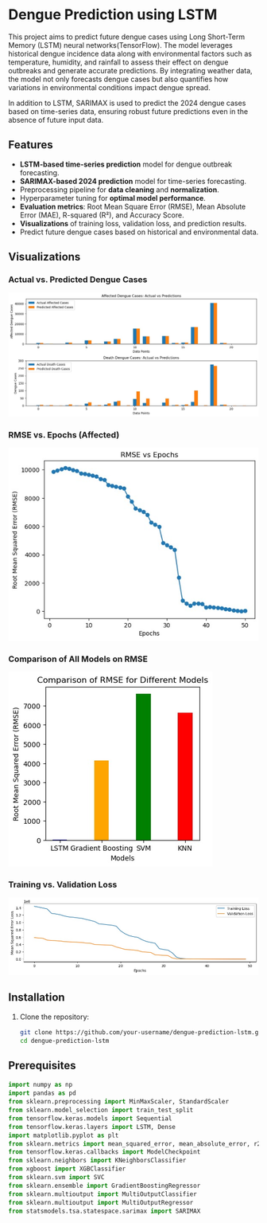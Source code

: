 # Dengue Prediction using LSTM

This project aims to predict future dengue cases using Long Short-Term Memory (LSTM) neural networks(TensorFlow). The model leverages historical dengue incidence data along with environmental factors such as temperature, humidity, and rainfall to assess their effect on dengue outbreaks and generate accurate predictions. By integrating weather data, the model not only forecasts dengue cases but also quantifies how variations in environmental conditions impact dengue spread.

In addition to LSTM, SARIMAX is used to predict the 2024 dengue cases based on time-series data, ensuring robust future predictions even in the absence of future input data.

## Features
- **LSTM-based time-series prediction** model for dengue outbreak forecasting.
- **SARIMAX-based 2024 prediction** model for time-series forecasting.
- Preprocessing pipeline for **data cleaning** and **normalization**.
- Hyperparameter tuning for **optimal model performance**.
- **Evaluation metrics**: Root Mean Square Error (RMSE), Mean Absolute Error (MAE), R-squared (R²), and Accuracy Score.
- **Visualizations** of training loss, validation loss, and prediction results.
- Predict future dengue cases based on historical and environmental data.

## Visualizations

### Actual vs. Predicted Dengue Cases
![Actual vs Predict Dengue Cases](https://github.com/Juwel2121/Effect-of-weather-on-dengue/blob/main/images/actual%20vs%20predict%20dengue%20case.jpg)
 

### RMSE vs. Epochs (Affected)
![RMSE vs Epochs Affected](https://github.com/Juwel2121/Effect-of-weather-on-dengue/blob/main/images/RMSE%20VS%20Epochs%20affected.jpg)
 

### Comparison of All Models on RMSE
![Comparison All Models on RMSE](https://github.com/Juwel2121/Effect-of-weather-on-dengue/blob/main/images/comparism%20all%20model%20on%20RMSE.jpg)
 

### Training vs. Validation Loss
![Training vs Validation Loss](https://github.com/Juwel2121/Effect-of-weather-on-dengue/blob/main/images/training%20vs%20validation%20loss.jpg)
 

## Installation
1. Clone the repository:
   ```bash
   git clone https://github.com/your-username/dengue-prediction-lstm.git
   cd dengue-prediction-lstm

 ## Prerequisites

```python
import numpy as np
import pandas as pd
from sklearn.preprocessing import MinMaxScaler, StandardScaler
from sklearn.model_selection import train_test_split
from tensorflow.keras.models import Sequential
from tensorflow.keras.layers import LSTM, Dense
import matplotlib.pyplot as plt
from sklearn.metrics import mean_squared_error, mean_absolute_error, r2_score, accuracy_score
from tensorflow.keras.callbacks import ModelCheckpoint
from sklearn.neighbors import KNeighborsClassifier
from xgboost import XGBClassifier
from sklearn.svm import SVC
from sklearn.ensemble import GradientBoostingRegressor
from sklearn.multioutput import MultiOutputClassifier
from sklearn.multioutput import MultiOutputRegressor
from statsmodels.tsa.statespace.sarimax import SARIMAX


